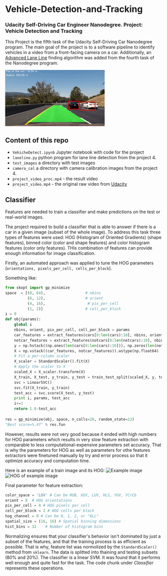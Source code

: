 # Vehicle-Detection-and-Tracking
### Udacity Self-Driving Car Engineer Nanodegree. Project: Vehicle Detection and Tracking

This Project is the fifth task of the Udacity Self-Driving Car Nanodegree program. The main goal of the project is to  a software pipeline to identify vehicles in a video from a front-facing camera on a car. Additionally, an [Advanced Lane Line](https://github.com/NikolasEnt/Advanced-Lane-Lines) finding algorithm was added from the fourth task of the Nanodegree program.

![Title .gif animation](readme_img/title.gif)

## Content of this repo

- `VehicheDetect.ipynb` Jupyter notebook with code for the project
- `laneline.py` python program for lane line detection from the project 4.
- `test_images` a directory with test images
- `camera_cal` a directory with camera calibration images from the project 4.
- `project_video_proc.mp4` - the result video
- `project_video.mp4` - the original raw video from [Udacity](https://github.com/udacity/CarND-Vehicle-Detection)

## Classifier

Features are needed to train a classifier and make predictions on the test or real-world images.

The project required to build a classifier that is able to answer if there is a car in a given image (subset of the whole image). To address this task three types of features were used: HOG (Histogram of Oriented Gradients) (shape features), binned color (color and shape features) and color histogram features (color only features). THis combination of features can provide enough information for image classification.

Firstly, an automated approach was applied to tune the HOG parameters (`orientations, pixels_per_cell, cells_per_block`).

Something like:
```Python
from skopt import gp_minimize
space  = [(8, 64),                  # nbins
          (6, 12),                  # orient
          (4, 16),                   # pix_per_cell
          (1, 2)]                   # cell_per_block
i = 0
def obj(params):
    global i
    nbins, orient, pix_per_cell, cell_per_block = params
    car_features = extract_features(cars[0:len(cars):10], nbins, orient, pix_per_cell, cell_per_block)
    notcar_features = extract_features(notcars[0:len(notcars):10], nbins, orient, pix_per_cell, cell_per_block)
    y = np.hstack((np.ones(len(cars[0:len(cars):10])), np.zeros(len(notcars[0:len(notcars):10]))))
    X = np.vstack((car_features, notcar_features)).astype(np.float64)                        
    # Fit a per-column scaler
    X_scaler = StandardScaler().fit(X)
    # Apply the scaler to X
    scaled_X = X_scaler.transform(X)
    X_train, X_test, y_train, y_test = train_test_split(scaled_X, y, test_size=0.2, random_state=22)
    svc = LinearSVC()
    svc.fit(X_train, y_train)
    test_acc = svc.score(X_test, y_test)
    print i, params, test_acc
    i+=1
    return 1.0-test_acc
    
res = gp_minimize(obj, space, n_calls=20, random_state=22)
"Best score=%.4f" % res.fun
```

However, results were not very good because it ended with high numbers for HOG parameters which results in very slow feature extraction with comparable to less computational-expensive parameters set accuracy. That is why the parameters for HOG as well as parameters for othe features extractors were finetuned manually by try and error process so that it optimize accuracy and computation time.

Here is an example of a train image and its HOG:
![Example image]('readme_img/ex.jpg')
![HOG of example image]('readme_img/hog.jpg')

Final parameter for feature extraction:

```Python
color_space = 'LUV' # Can be RGB, HSV, LUV, HLS, YUV, YCrCb
orient = 8  # HOG orientations
pix_per_cell = 8 # HOG pixels per cell
cell_per_block = 2 # HOG cells per block
hog_channel = 0 # Can be 0, 1, 2, or "ALL"
spatial_size = (16, 16) # Spatial binning dimensions
hist_bins = 32    # Number of histogram bins
```

Normalizing ensures that your classifier's behavior isn't dominated by just a subset of the features, and that the training process is as efficient as possible. That is why, feature list was normolized by the `StandardScaler()` method from `sklearn`. The data is splitted into thaining and testing subsets (80% and 20%). The classifier is a linear SVM. It was found that it performs well enough and quite fast for the task. The code chunk under *Classifier* represents these operations.

